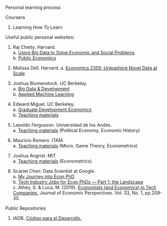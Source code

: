 Personal learning process

Coursera
1. Learning How To Learn



Useful public personal websites:
1. Raj Chetty. Harvard.\
    a. [Using Big Data to Solve Economic and Social Problems](https://opportunityinsights.org/course/)   
    b. [Public Economics](http://www.rajchetty.com/lectures/public/)  
2. Melissa Dell. Harvard. 
    a. [Economics 2355: Unleashing Novel Data at Scale](https://dell-research-harvard.github.io/teaching/economics-2355)
3. Joshua Blumenstock. UC Berkeley.  
    a. [Big Data & Development](https://sites.ischool.berkeley.edu/bdd/)  
    b. [Applied Machine Learning](http://www.jblumenstock.com/teaching/course=info251)
4. Edward Miguel. UC Berkeley.  
    a. [Graduate Development Economics](http://emiguel.econ.berkeley.edu/wordpress/wp-content/uploads/2021/03/Econ-270B-Syllabus-Spring20_2020-01-22.pdf)  
    b. [Teaching materials](http://emiguel.econ.berkeley.edu/teaching/courses/)

5. Lepoldo Fergusson. Universidad de los Andes.  
    a. [Teaching materials](https://www.leopoldofergusson.com/teaching) (Political Economy, Economic History)  
6.  Mauricio Romero. ITAM.  
    a. [Teaching materials](https://mauricio-romero.com/teaching/) (Micro, Game Theory, Econometrics)
7. Joshua Angrist. MIT  
    a. [Teaching materials](https://economics.mit.edu/faculty/angrist/teaching) (Econometrics)

8. Scarlet Chen. Data Scientist at Google.  
    a. [My Journey into Econ PhD](https://scarlet-chen.medium.com/my-journey-into-econ-phd-854cd892547b)  
    b. [Tech Industry Jobs for Econ PhDs — Part 1: the Landscape](https://scarlet-chen.medium.com/tech-industry-jobs-for-econ-phds-54a276dda80b)  
    c. Athey, S. & Luca, M. (2019). [Economists (and Economics) in Tech Companies.](https://www.aeaweb.org/articles?id=10.1257/jep.33.1.209) Journal of Economic Perspectives. Vol. 33, No. 1, pp.209-30.


Public Repositories  
1. IADB. [Código para el Desarrollo.](https://code.iadb.org/es)
